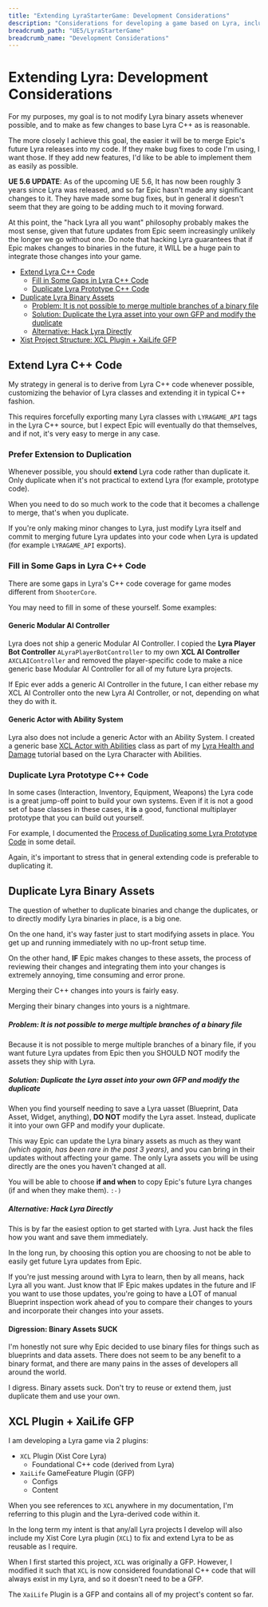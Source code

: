 ```yaml
---
title: "Extending LyraStarterGame: Development Considerations"
description: "Considerations for developing a game based on Lyra, including BP & UAsset duplication and native C++ extension and duplication"
breadcrumb_path: "UE5/LyraStarterGame"
breadcrumb_name: "Development Considerations"
---
```



# Extending Lyra: Development Considerations

For my purposes, my goal is to not modify Lyra binary assets whenever possible,
and to make as few changes to base Lyra C++ as is reasonable.

The more closely I achieve this goal, the easier it will be to merge Epic's
future Lyra releases into my code.  If they make bug fixes to code I'm
using, I want those.  If they add new features, I'd like to be able to
implement them as easily as possible.

**UE 5.6 UPDATE**: As of the upcoming UE 5.6, It has now been roughly 3 years since
Lyra was released, and so far Epic hasn't made any significant changes
to it. They have made some bug fixes, but in general it doesn't seem
that they are going to be adding much to it moving forward.

At this point, the "hack Lyra all you want" philosophy probably makes
the most sense, given that future updates from Epic seem increasingly
unlikely the longer we go without one.
Do note that hacking Lyra guarantees that if Epic makes changes to binaries
in the future, it WILL be a huge pain to integrate those changes into your game.

- [Extend Lyra C++ Code](#ExtendCPP)
  - [Fill in Some Gaps in Lyra C++ Code](#FillInCPPGaps)
  - [Duplicate Lyra Prototype C++ Code](#DuplicatePrototypeCpp)
- [Duplicate Lyra Binary Assets](#DuplicateAssets)
  - [Problem: It is not possible to merge multiple branches of a binary file](#ProblemCannotMergeBinary)
  - [Solution: Duplicate the Lyra asset into your own GFP and modify the duplicate](#SolutionDuplicateBinary)
  - [Alternative: Hack Lyra Directly](#AlternativeHackLyra)
- [Xist Project Structure: XCL Plugin + XaiLife GFP](#Structure)


<a id='ExtendCPP'></a>
## Extend Lyra C++ Code

My strategy in general is to derive from Lyra C++ code whenever possible,
customizing the behavior of Lyra classes and extending it
in typical C++ fashion.

This requires forcefully exporting many Lyra classes with `LYRAGAME_API` tags
in the Lyra C++ source, but I expect Epic will eventually do that themselves,
and if not, it's very easy to merge in any case.

### Prefer Extension to Duplication

Whenever possible, you should **extend** Lyra code rather than duplicate it.
Only duplicate when it's not practical to extend Lyra
(for example, prototype code).

When you need to do so much work to the code
that it becomes a challenge to merge, that's when you duplicate.

If you're only making minor changes to Lyra, just modify Lyra itself and commit to
merging future Lyra updates into your code when Lyra is updated
(for example `LYRAGAME_API` exports).

<a id='FillInCPPGaps'></a>
### Fill in Some Gaps in Lyra C++ Code

There are some gaps in Lyra's C++ code coverage for game modes different from `ShooterCore`.

You may need to fill in some of these yourself.  Some examples:

#### Generic Modular AI Controller

Lyra does not ship a generic Modular AI Controller.
I copied the
**Lyra Player Bot Controller** `ALyraPlayerBotController`
to my own
**XCL AI Controller** `AXCLAIController`
and removed the player-specific code to make a nice generic base
Modular AI Controller for all of my future Lyra projects.

If Epic ever adds a generic AI Controller in the future,
I can either rebase my XCL AI Controller onto the new
Lyra AI Controller, or not, depending on what they do with it.

#### Generic Actor with Ability System

Lyra also does not include a generic Actor with an Ability System.
I created a generic base
[XCL Actor with Abilities](https://github.com/x157/Lyra-ActorWithAbilities)
class as part of my
[Lyra Health and Damage](https://x157.github.io/UE5/LyraStarterGame/Health-and-Damage/)
tutorial based on the Lyra Character with Abilities.

<a id='DuplicatePrototypeCpp'></a>
### Duplicate Lyra Prototype C++ Code

In some cases (Interaction, Inventory, Equipment, Weapons) the Lyra code
is a great jump-off point to build your own systems.  Even if it is not a good
set of base classes in these cases, it **is** a good, functional multiplayer prototype
that you can build out yourself.

For example, I documented the
[Process of Duplicating some Lyra Prototype Code](/UE5/LyraStarterGame/Inventory/#DuplicateToExtend)
in some detail.

Again, it's important to stress that in general extending code is preferable
to duplicating it.


<a id='DuplicateAssets'></a>
## Duplicate Lyra Binary Assets

The question of whether to duplicate binaries and change the duplicates,
or to directly modify Lyra binaries in place, is a big one.

On the one hand, it's way faster just to start modifying assets in place.
You get up and running immediately with no up-front setup time.

On the other hand, **IF** Epic makes changes to these assets, the process
of reviewing their changes and integrating them into your changes is
extremely annoying, time consuming and error prone.

Merging their C++ changes into yours is fairly easy.

Merging their binary changes into yours is a nightmare.

<a id='ProblemCannotMergeBinary'></a>
##### Problem: It is not possible to merge multiple branches of a binary file

Because it is not possible to merge multiple branches of a binary file,
if you want future Lyra updates from Epic
then you SHOULD NOT modify the assets they ship with Lyra.

<a id='SolutionDuplicateBinary'></a>
##### Solution: Duplicate the Lyra asset into your own GFP and modify the duplicate

When you find yourself needing to save a Lyra uasset
(Blueprint, Data Asset, Widget, anything),
**DO NOT** modify the Lyra asset.
Instead, duplicate it into your own GFP and modify your duplicate.

This way Epic can update the Lyra binary assets as much as they want
*(which again, has been rare in the past 3 years)*,
and you can bring in their updates without affecting your game.
The only Lyra assets you will be using directly
are the ones you haven't changed at all.

You will be able to choose **if and when**
to copy Epic's future Lyra changes (if and when they make them).
`:-)`

<a id='AlternativeHackLyra'></a>
##### Alternative: Hack Lyra Directly

This is by far the easiest option to get started with Lyra.
Just hack the files how you want and save them immediately.

In the long run, by choosing this option you are choosing to
not be able to easily get future Lyra updates from Epic.

If you're just messing around with Lyra to learn, then by all means,
hack Lyra all you want.
Just know that IF Epic makes updates in the future and IF you want
to use those updates, you're going to have a LOT of manual Blueprint
inspection work ahead of you to compare their changes to yours and
incorporate their changes into your assets.

#### Digression: Binary Assets SUCK

I'm honestly not sure why Epic decided to use binary files for things such
as blueprints and data assets.  There does not seem to be any benefit to a
binary format, and there are many pains in the asses of developers all around
the world.

I digress.  Binary assets suck.  Don't try to reuse or extend them, just
duplicate them and use your own.


<a id='Structure'></a>
## XCL Plugin + XaiLife GFP

I am developing a Lyra game via 2 plugins:

- `XCL` Plugin (Xist Core Lyra)
  - Foundational C++ code (derived from Lyra)
- `XaiLife` GameFeature Plugin (GFP)
  - Configs
  - Content

When you see references to `XCL` anywhere in my documentation, I'm referring
to this plugin and the Lyra-derived code within it.

In the long term my intent is that any/all Lyra projects I develop will
also include my Xist Core Lyra plugin (`XCL`) to fix and extend Lyra to be as reusable
as I require.

When I first started this project, `XCL` was originally a GFP.  However, I modified
it such that `XCL` is now considered foundational C++ code that will always exist
in my Lyra, and so it doesn't need to be a GFP.

The `XaiLife` Plugin is a GFP and contains all of my project's content so far.
